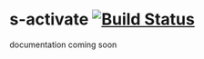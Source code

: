 # s-activate [![Build Status](https://travis-ci.org/Coffeekraken/s-activate-component.svg?branch=master)](https://travis-ci.org/Coffeekraken/s-activate-component)

documentation coming soon
